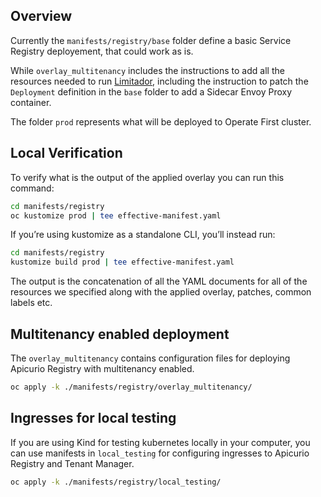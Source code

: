 ## Overview
Currently the `manifests/registry/base` folder define a basic Service Registry deployement, that could work as is.

While `overlay_multitenancy` includes the instructions to add all the resources needed to run [Limitador](https://github.com/3scale-labs/limitador/), including the instruction to patch the `Deployment` definition in the `base` folder to add a Sidecar Envoy Proxy container.

The folder `prod` represents what will be deployed to Operate First cluster.


## Local Verification
To verify what is the output of the applied overlay you can run this command:

```bash
cd manifests/registry
oc kustomize prod | tee effective-manifest.yaml
```

If you’re using kustomize as a standalone CLI, you’ll instead run:

```bash
cd manifests/registry
kustomize build prod | tee effective-manifest.yaml
```

The output is the concatenation of all the YAML documents for all of the resources we specified along with the applied overlay, patches, common labels etc.


## Multitenancy enabled deployment

The `overlay_multitenancy` contains configuration files for deploying Apicurio Registry with multitenancy enabled.

```bash
oc apply -k ./manifests/registry/overlay_multitenancy/
```

## Ingresses for local testing

If you are using Kind for testing kubernetes locally in your computer, you can use manifests in `local_testing` for configuring ingresses to Apicurio Registry and Tenant Manager.

```bash
oc apply -k ./manifests/registry/local_testing/
```

